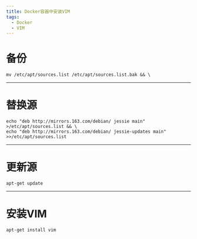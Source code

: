 ```yaml
---
title: Docker容器中安装VIM
tags:
  - Docker
  - VIM
---
```


# 备份
~~~shell
mv /etc/apt/sources.list /etc/apt/sources.list.bak && \
~~~
---
# 替换源
~~~shell
echo "deb http://mirrors.163.com/debian/ jessie main" >/etc/apt/sources.list && \
echo "deb http://mirrors.163.com/debian/ jessie-updates main" >>/etc/apt/sources.list
~~~
---
# 更新源
~~~shell
apt-get update 
~~~
---
# 安装VIM
~~~shell
apt-get install vim
~~~ 